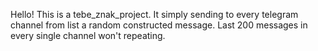 Hello! This is a tebe_znak_project. It simply sending to every telegram channel from list a random constructed message. Last 200 messages in every single channel won't repeating.
